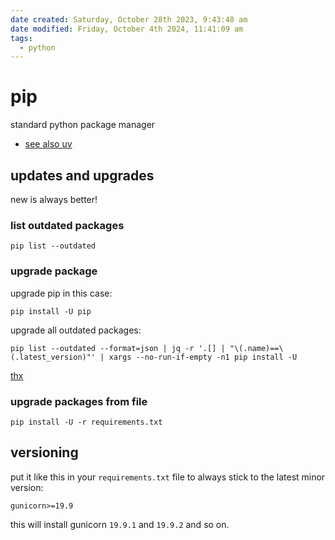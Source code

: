 ```yaml
---
date created: Saturday, October 28th 2023, 9:43:48 am
date modified: Friday, October 4th 2024, 11:41:09 am
tags:
  - python
---
```


# pip

standard python package manager

- [see also uv](man/uv/)

## updates and upgrades

new is always better!

### list outdated packages

```
pip list --outdated
```

### upgrade package

upgrade pip in this case:

```
pip install -U pip
```

upgrade all outdated packages:

```shell
pip list --outdated --format=json | jq -r '.[] | "\(.name)==\(.latest_version)"' | xargs --no-run-if-empty -n1 pip install -U
```

[thx](https://stackoverflow.com/a/3452888)

### upgrade packages from file

```
pip install -U -r requirements.txt
```

## versioning

put it like this in your `requirements.txt` file to always stick to the latest minor version:

```
gunicorn>=19.9
```

this will install gunicorn `19.9.1` and `19.9.2` and so on.
